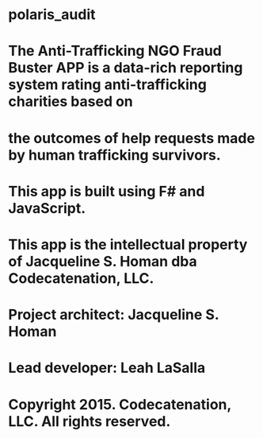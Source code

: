 # polaris_audit
# The Anti-Trafficking NGO Fraud Buster APP is a data-rich reporting system rating anti-trafficking charities based on
# the outcomes of help requests made by human trafficking survivors.
# This app is built using F# and JavaScript.
# This app is the intellectual property of Jacqueline S. Homan dba Codecatenation, LLC.
# Project architect: Jacqueline S. Homan
# Lead developer: Leah LaSalla
# Copyright 2015. Codecatenation, LLC. All rights reserved.
